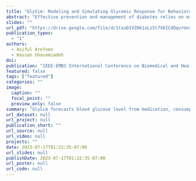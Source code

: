 ```yaml
---
title: "GlySim: Modeling and Simulating Glycemic Response for Behavioral Lifestyle Interventions"
abstract: "Effective prevention and management of diabetes relies on maintaining a normal blood glucose level, thus avoiding abnormal events such as hyperglycemia and hypoglycemia. Predicting anomalous events beforehand can potentially help patients and caregivers intervene to prevent such events through modifiable behaviors such as exercise, diet, and medication. Although Continuous Glucose Monitor (CGM) sensors have been used to monitor and forecast blood glucose level, current research lacks a computational approach that recommends a behavioral intervention to bring the glucose level to a normal range. To address this shortcoming, we present GlySim, a CGM simulator that uses multimodal data to not only forecast future glucose readings but also enable a user to examine the impacts of behavior change on glucose response in advance. GlySim creates opportunities for change in food consumption, medication, and physical activity to avoid dysglycemia by pinpointing factors that cause anomalous events using Grad-CAM (Gradient-weighted Class Activation Mapping) and allowing users to observe how adjusting a behavioral factor changes glucose trajectories. We validate GlySim on a dataset of 10 patients with type 1 diabetes and achieve an overall mean absolute error (MAE) as low as 16.5 mg/dl in simulating glycemic response. Furthermore, Glysim detects hyperglycemic events with 0.89 average precision."
slides: ""
url_pdf: "https://drive.google.com/file/d/1txoD1VZHk1xLz5t7X6ICdOqvrUnsCNV7/view?usp=sharing"
publication_types:
  - "1"
authors:
  - Asiful Arefeen
  - Hassan Ghasemzadeh
doi: 
publication: "IEEE-EMBS International Conference on Biomedical and Health Informatics (BHI’23)"
featured: false
tags: ["featured"]
categories: ""
image:
  caption: ""
  focal_point: ""
  preview_only: false
summary: "GlySim forecasts blood glucose level from medication, consumption and exercise information and intervenes beforehand if an abnormal event is forthcoming."
url_dataset: null
url_project: null
publication_short: ""
url_source: null
url_video: null
projects: ""
date: 2023-07-17T01:22:35-07:00
url_slides: null
publishDate: 2023-07-17T01:22:35-07:00
url_poster: null
url_code: null
---
```

